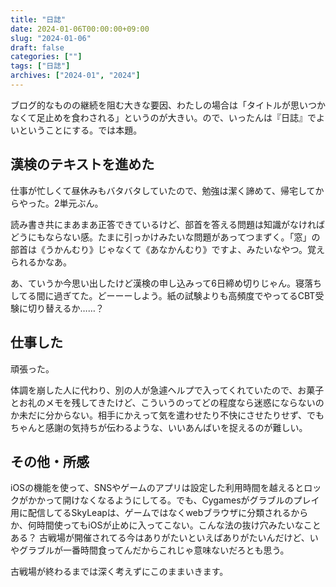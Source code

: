 ```yaml
---
title: "日誌"
date: 2024-01-06T00:00:00+09:00
slug: "2024-01-06"
draft: false
categories: [""]
tags: ["日誌"]
archives: ["2024-01", "2024"]
---
```

ブログ的なものの継続を阻む大きな要因、わたしの場合は「タイトルが思いつかなくて足止めを食わされる」というのが大きい。ので、いったんは『日誌』でよいということにする。では本題。

## 漢検のテキストを進めた

仕事が忙しくて昼休みもバタバタしていたので、勉強は潔く諦めて、帰宅してからやった。2単元ぶん。

読み書き共にまあまあ正答できているけど、部首を答える問題は知識がなければどうにもならない感。たまに引っかけみたいな問題があってつまずく。「窓」の部首は《うかんむり》じゃなくて《あなかんむり》ですよ、みたいなやつ。覚えられるかなあ。

あ、ていうか今思い出したけど漢検の申し込みって6日締め切りじゃん。寝落ちしてる間に過ぎてた。どーーーしよう。紙の試験よりも高頻度でやってるCBT受験に切り替えるか……？

## 仕事した

頑張った。

体調を崩した人に代わり、別の人が急遽ヘルプで入ってくれていたので、お菓子とお礼のメモを残してきたけど、こういうのってどの程度なら迷惑にならないのか未だに分からない。相手にかえって気を遣わせたり不快にさせたりせず、でもちゃんと感謝の気持ちが伝わるような、いいあんばいを捉えるのが難しい。

## その他・所感

iOSの機能を使って、SNSやゲームのアプリは設定した利用時間を越えるとロックがかかって開けなくなるようにしてる。でも、Cygamesがグラブルのプレイ用に配信してるSkyLeapは、ゲームではなくwebブラウザに分類されるからか、何時間使ってもiOSが止めに入ってこない。こんな法の抜け穴みたいなことある？ 古戦場が開催されてる今はありがたいといえばありがたいんだけど、いやグラブルが一番時間食ってんだからこれじゃ意味ないだろとも思う。

古戦場が終わるまでは深く考えずにこのままいきます。
